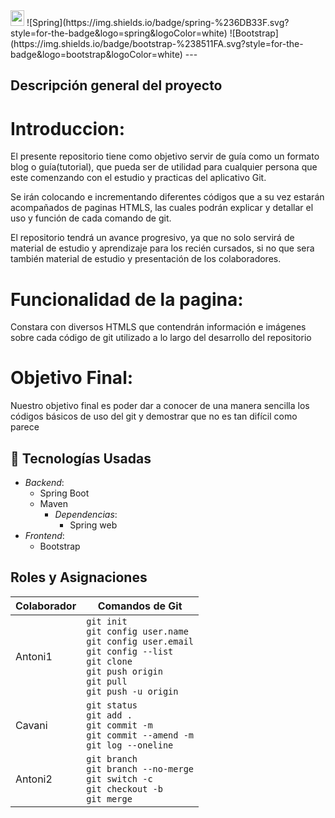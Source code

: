 <img src="https://portalestudiante.utp.edu.pe/Images/newlogoUTP.jpg" width=22px height=25px>
![Spring](https://img.shields.io/badge/spring-%236DB33F.svg?style=for-the-badge&logo=spring&logoColor=white)
![Bootstrap](https://img.shields.io/badge/bootstrap-%238511FA.svg?style=for-the-badge&logo=bootstrap&logoColor=white)
---


## Descripción general del proyecto

# Introduccion:
El presente repositorio tiene como objetivo servir de guía como un formato blog o guía(tutorial), que pueda ser de utilidad para cualquier persona que este comenzando con el estudio y practicas del aplicativo Git.

Se irán colocando e incrementando diferentes códigos que a su vez estarán acompañados de paginas HTMLS, las cuales podrán explicar y detallar el uso y función de cada comando de git.

El repositorio tendrá un avance progresivo, ya que no solo servirá de material de estudio y aprendizaje para los recién cursados, si no que sera también material de estudio y presentación de los colaboradores.


# Funcionalidad de la pagina:
Constara con diversos HTMLS que contendrán información e imágenes sobre cada código de git utilizado a lo largo del desarrollo del repositorio

# Objetivo Final:
Nuestro objetivo final es poder dar a conocer de una manera sencilla los códigos básicos de uso del git y demostrar que no es tan difícil como parece


## :mag_right: Tecnologías Usadas

- *Backend*:
    - Spring Boot
    - Maven
        - *Dependencias*: 
            - Spring web
- *Frontend*:
    - Bootstrap


## Roles y Asignaciones
| Colaborador | Comandos de Git |
|-------------|-----------------|
| Antoni1     | `git init` <br> `git config user.name` <br> `git config user.email` <br> `git config --list` <br> `git clone` <br> `git push origin` <br> `git pull` <br> `git push -u origin` |
| Cavani      | `git status` <br> `git add .` <br> `git commit -m` <br> `git commit --amend -m` <br> `git log --oneline` |
| Antoni2     | `git branch` <br> `git branch --no-merge` <br> `git switch -c` <br> `git checkout -b` <br> `git merge` |

